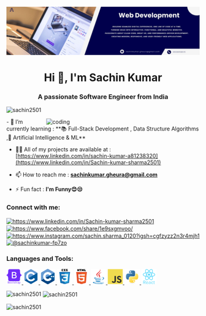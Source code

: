 ![logo](https://github.com/Sachin2501/Sachin2501/blob/main/gitHub%20photo.jpg)
<h1 align="center">Hi 👋, I'm Sachin Kumar</h1>
<h3 align="center">A passionate Software Engineer from India</h3>
<p align="left"> <img src="https://komarev.com/ghpvc/?username=sachin2501&label=Profile%20views&color=0e75b6&style=flat" alt="sachin2501" /> </p>
<img  align="right" alt="coding" width="400" height="" src="https://images.squarespace-cdn.com/content/v1/5769fc401b631bab1addb2ab/1541580611624-TE64QGKRJG8SWAIUS7NS/ke17ZwdGBToddI8pDm48kPoswlzjSVMM-SxOp7CV59BZw-zPPgdn4jUwVcJE1ZvWQUxwkmyExglNqGp0IvTJZamWLI2zvYWH8K3-s_4yszcp2ryTI0HqTOaaUohrI8PI6FXy8c9PWtBlqAVlUS5izpdcIXDZqDYvprRqZ29Pw0o/coding-freak.gif"/>
- 🌱 I’m currently learning : **📚 Full-Stack Development , Data Structure Algorithms ,🤖 Artificial Intelligence & ML**

- 👨‍💻 All of my projects are available at : [https://www.linkedin.com/in/sachin-kumar-a81238320](https://www.linkedin.com/in/Sachin-kumar-sharma2501)

- 📫 How to reach me : **sachinkumar.gheura@gmail.com**

- ⚡ Fun fact : **I'm Funny😊😒**

<h3 align="left">Connect with me:</h3>
<p align="left">
<a href="https://linkedin.com/in/https://www.linkedin.com/in/Sachin-kumar-sharma2501" target="blank"><img align="center" src="https://raw.githubusercontent.com/rahuldkjain/github-profile-readme-generator/master/src/images/icons/Social/linked-in-alt.svg" alt="https://www.linkedin.com/in/Sachin-kumar-sharma2501" height="30" width="40" /></a>
<a href="https://fb.com/https://www.facebook.com/share/1e9sxgmvoo/" target="blank"><img align="center" src="https://raw.githubusercontent.com/rahuldkjain/github-profile-readme-generator/master/src/images/icons/Social/facebook.svg" alt="https://www.facebook.com/share/1e9sxgmvoo/" height="30" width="40" /></a>
<a href="https://instagram.com/https://www.instagram.com/sachin.sharma_0120?igsh=cgfzyzz2n3r4mjh1" target="blank"><img align="center" src="https://raw.githubusercontent.com/rahuldkjain/github-profile-readme-generator/master/src/images/icons/Social/instagram.svg" alt="https://www.instagram.com/sachin.sharma_0120?igsh=cgfzyzz2n3r4mjh1" height="30" width="40" /></a>
<a href="https://www.youtube.com/c/@sachinkumar-fp7zo" target="blank"><img align="center" src="https://raw.githubusercontent.com/rahuldkjain/github-profile-readme-generator/master/src/images/icons/Social/youtube.svg" alt="@sachinkumar-fp7zo" height="30" width="40" /></a>
</p>

<h3 align="left">Languages and Tools:</h3>
<p align="left"> <a href="https://getbootstrap.com" target="_blank" rel="noreferrer"> <img src="https://raw.githubusercontent.com/devicons/devicon/master/icons/bootstrap/bootstrap-plain-wordmark.svg" alt="bootstrap" width="40" height="40"/> </a> <a href="https://www.cprogramming.com/" target="_blank" rel="noreferrer"> <img src="https://raw.githubusercontent.com/devicons/devicon/master/icons/c/c-original.svg" alt="c" width="40" height="40"/> </a> <a href="https://www.w3schools.com/cpp/" target="_blank" rel="noreferrer"> <img src="https://raw.githubusercontent.com/devicons/devicon/master/icons/cplusplus/cplusplus-original.svg" alt="cplusplus" width="40" height="40"/> </a> <a href="https://www.w3schools.com/css/" target="_blank" rel="noreferrer"> <img src="https://raw.githubusercontent.com/devicons/devicon/master/icons/css3/css3-original-wordmark.svg" alt="css3" width="40" height="40"/> </a> <a href="https://www.w3.org/html/" target="_blank" rel="noreferrer"> <img src="https://raw.githubusercontent.com/devicons/devicon/master/icons/html5/html5-original-wordmark.svg" alt="html5" width="40" height="40"/> </a> <a href="https://www.java.com" target="_blank" rel="noreferrer"> <img src="https://raw.githubusercontent.com/devicons/devicon/master/icons/java/java-original.svg" alt="java" width="40" height="40"/> </a> <a href="https://developer.mozilla.org/en-US/docs/Web/JavaScript" target="_blank" rel="noreferrer"> <img src="https://raw.githubusercontent.com/devicons/devicon/master/icons/javascript/javascript-original.svg" alt="javascript" width="40" height="40"/> </a> <a href="https://www.python.org" target="_blank" rel="noreferrer"> <img src="https://raw.githubusercontent.com/devicons/devicon/master/icons/python/python-original.svg" alt="python" width="40" height="40"/> </a> <a href="https://reactjs.org/" target="_blank" rel="noreferrer"> <img src="https://raw.githubusercontent.com/devicons/devicon/master/icons/react/react-original-wordmark.svg" alt="react" width="40" height="40"/> </a> </p>

<p><img align="left" src="https://github-readme-stats.vercel.app/api/top-langs?username=sachin2501&show_icons=true&locale=en&layout=compact" alt="sachin2501" /></p>

<p>&nbsp;<img align="center" src="https://github-readme-stats.vercel.app/api?username=sachin2501&show_icons=true&locale=en" alt="sachin2501" /></p>

<p><img align="center" src="https://github-readme-streak-stats.herokuapp.com/?user=sachin2501&" alt="sachin2501" /></p>
